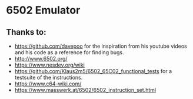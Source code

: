 # 6502 Emulator


## Thanks to:
* https://github.com/davepoo for the inspiration from his youtube videos and his code as a reference for finding bugs.
* http://www.6502.org/
* https://www.nesdev.org/wiki
* https://github.com/Klaus2m5/6502_65C02_functional_tests for a testsuite of the instructions.
* https://www.c64-wiki.com/
* https://www.masswerk.at/6502/6502_instruction_set.html